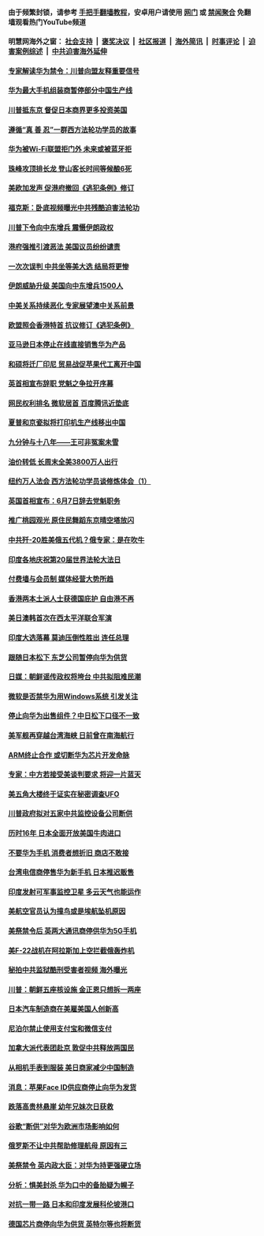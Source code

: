 #### 由于频繁封锁，请参考 [手把手翻墙教程](https://github.com/gfw-breaker/guides/wiki/)，安卓用户请使用 [网门](https://github.com/gfw-breaker/bn-android/blob/master/ogate.md?t=05252135) 或 [禁闻聚合](https://github.com/gfw-breaker/bn-android) 免翻墙观看热门YouTube频道 

#### 明慧网海外之窗：&nbsp;[社会支持](140.md?t=05252135) &nbsp;|&nbsp; [褒奖决议](282.md?t=05252135) &nbsp;|&nbsp; [社区报道](91.md?t=05252135) &nbsp;|&nbsp; [海外简讯](245.md?t=05252135) &nbsp;|&nbsp; [时事评论](251.md?t=05252135) &nbsp;|&nbsp; [迫害案例综述](328.md?t=05252135) &nbsp;|&nbsp; [中共迫害海外延伸](236.md?t=05252135) 

#### [专家解读华为禁令：川普向盟友释重要信号](../pages/nsc418/n11279705.md?t=05252135) 

#### [华为最大手机组装商暂停部分中国生产线](../pages/nsc418/n11279669.md?t=05252135) 

#### [川普抵东京 督促日本商界更多投资美国](../pages/nsc418/n11279517.md?t=05252135) 

#### [遵循“真 善 忍”一群西方法轮功学员的故事](../pages/nsc418/n11277111.md?t=05252135) 

#### [华为被Wi-Fi联盟拒门外 未来或被蓝牙拒](../pages/nsc418/n11279389.md?t=05252135) 

#### [珠峰攻顶排长龙 登山客长时间等候酿6死](../pages/nsc418/n11278665.md?t=05252135) 

#### [美欧加发声 促港府撤回《逃犯条例》修订](../pages/nsc418/n11278616.md?t=05252135) 

#### [福克斯：卧底视频曝光中共残酷迫害法轮功](../pages/nsc418/n11278026.md?t=05252135) 

#### [川普下令向中东增兵 震慑伊朗政权](../pages/nsc418/n11278852.md?t=05252135) 

#### [港府强推引渡恶法 美国议员纷纷谴责](../pages/nsc418/n11278621.md?t=05252135) 

#### [一次次误判 中共坐等美大选 结局将更惨](../pages/nsc418/n11278525.md?t=05252135) 

#### [伊朗威胁升级 美国向中东增兵1500人](../pages/nsc418/n11278335.md?t=05252135) 

#### [中美关系持续恶化 专家展望澳中关系前景](../pages/nsc418/n11277940.md?t=05252135) 

#### [欧盟照会香港特首 抗议修订《逃犯条例》](../pages/nsc418/n11278410.md?t=05252135) 

#### [亚马逊日本停止在线直接销售华为产品](../pages/nsc418/n11278196.md?t=05252135) 

#### [和硕将迁厂印尼 贸易战促苹果代工离开中国](../pages/nsc418/n11277878.md?t=05252135) 

#### [英首相宣布辞职 党魁之争拉开序幕](../pages/nsc418/n11277856.md?t=05252135) 

#### [网民权利排名 微软居首 百度腾讯近垫底](../pages/nsc418/n11277875.md?t=05252135) 

#### [夏普和京瓷拟将打印机生产线移出中国](../pages/nsc418/n11277782.md?t=05252135) 

#### [九分钟与十八年――王可非冤案未雪](../pages/nsc418/n11277703.md?t=05252135) 

#### [油价转低 长周末全美3800万人出行](../pages/nsc418/n11277744.md?t=05252135) 

#### [纽约万人法会 西方法轮功学员谈修炼体会（1）](../pages/nsc418/n11274848.md?t=05252135) 

#### [英国首相宣布：6月7日辞去党魁职务](../pages/nsc418/n11277280.md?t=05252135) 

#### [推广桃园观光 原住民舞蹈东京晴空塔放闪](../pages/nsc418/n11276806.md?t=05252135) 

#### [中共歼-20胜美俄五代机？俄专家：是在吹牛](../pages/nsc418/n11275750.md?t=05252135) 

#### [印度各地庆祝第20届世界法轮大法日](../pages/nsc418/n11275496.md?t=05252135) 

#### [付费墙与会员制 媒体经营大势所趋](../pages/nsc418/n11273769.md?t=05252135) 

#### [香港两本土派人士获德国庇护 自由港不再](../pages/nsc418/n11273685.md?t=05252135) 

#### [美日澳韩首次在西太平洋联合军演](../pages/nsc418/n11275307.md?t=05252135) 

#### [印度大选落幕 莫迪压倒性胜出 连任总理](../pages/nsc418/n11275261.md?t=05252135) 

#### [跟随日本松下 东芝公司暂停向华为供货](../pages/nsc418/n11274937.md?t=05252135) 

#### [日媒：朝鲜谣传政权将垮台 中共拟阻难民潮](../pages/nsc418/n11274639.md?t=05252135) 

#### [微软是否禁华为用Windows系统 引发关注](../pages/nsc418/n11274088.md?t=05252135) 

#### [停止向华为出售组件？中日松下口径不一致](../pages/nsc418/n11274010.md?t=05252135) 

#### [美军舰再穿越台湾海峡 日前曾在南海航行](../pages/nsc418/n11274189.md?t=05252135) 

#### [ARM终止合作 或切断华为芯片开发命脉](../pages/nsc418/n11273832.md?t=05252135) 

#### [专家：中方若接受美谈判要求 将迎一片蓝天](../pages/nsc418/n11273453.md?t=05252135) 

#### [美五角大楼终于证实在秘密调查UFO](../pages/nsc418/n11273143.md?t=05252135) 

#### [川普政府拟对五家中共监控设备公司断供](../pages/nsc418/n11273182.md?t=05252135) 

#### [历时16年 日本全面开放美国牛肉进口](../pages/nsc418/n11273108.md?t=05252135) 

#### [不要华为手机 消费者想折旧 商店不敢接](../pages/nsc418/n11273119.md?t=05252135) 

#### [台湾电信商停售华为新手机 日本推迟贩售](../pages/nsc418/n11272984.md?t=05252135) 

#### [印度发射可军事监控卫星 多云天气也能运作](../pages/nsc418/n11272909.md?t=05252135) 

#### [美航空官员认为撞鸟或是埃航坠机原因](../pages/nsc418/n11272899.md?t=05252135) 

#### [美祭禁令后 英两大通讯商停供华为5G手机](../pages/nsc418/n11272891.md?t=05252135) 

#### [美F-22战机在阿拉斯加上空拦截俄轰炸机](../pages/nsc418/n11272579.md?t=05252135) 

#### [秘拍中共监狱酷刑受害者视频 海外曝光](../pages/nsc418/n11272064.md?t=05252135) 

#### [川普：朝鲜五座核设施 金正恩只想拆一两座](../pages/nsc418/n11272492.md?t=05252135) 

#### [日本汽车制造商在美雇美国人创新高](../pages/nsc418/n11271209.md?t=05252135) 

#### [尼泊尔禁止使用支付宝和微信支付](../pages/nsc418/n11271053.md?t=05252135) 

#### [加拿大派代表团赴京 敦促中共释放两国民](../pages/nsc418/n11270980.md?t=05252135) 

#### [从相机手表到服装 美日商家减少中国制造](../pages/nsc418/n11269243.md?t=05252135) 

#### [消息：苹果Face ID供应商停止向华为发货](../pages/nsc418/n11269186.md?t=05252135) 

#### [跌落高贵林悬崖 幼年兄妹次日获救](../pages/nsc418/n11269621.md?t=05252135) 

#### [谷歌“断供”对华为欧洲市场影响如何](../pages/nsc418/n11269187.md?t=05252135) 

#### [俄罗斯不让中共帮助修理航母 原因有三](../pages/nsc418/n11269161.md?t=05252135) 

#### [美祭禁令 英内政大臣：对华为持更强硬立场](../pages/nsc418/n11269012.md?t=05252135) 

#### [分析：惧美封杀 华为口中的备胎疑为幌子](../pages/nsc418/n11268802.md?t=05252135) 

#### [对抗一带一路 日本和印度发展科伦坡港口](../pages/nsc418/n11268853.md?t=05252135) 

#### [德国芯片商停向华为供货 英特尔等也将断货](../pages/nsc418/n11268379.md?t=05252135) 

